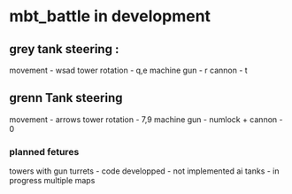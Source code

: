 # mbt_battle in development
## grey tank steering :
movement - wsad
tower rotation - q,e
machine gun - r
cannon - t
## grenn Tank steering
movement - arrows
tower rotation - 7,9
machine gun - numlock +
cannon - 0
### planned fetures
towers with gun turrets - code developped - not implemented
ai tanks - in progress
multiple maps
